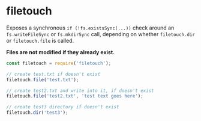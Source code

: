 # filetouch

Exposes a synchronous `if (!fs.existsSync(...))` check around an
`fs.writeFileSync` or `fs.mkdirSync` call, depending on whether `filetouch.dir`
or `filetouch.file` is called.

**Files are not modified if they already exist.**

```javascript
const filetouch = require('filetouch');

// create test.txt if doesn't exist
filetouch.file('test.txt');

// create test2.txt and write into it, if doesn't exist
filetouch.file('test2.txt', 'test text goes here');

// create test3 directory if doesn't exist
filetouch.dir('test3');
```